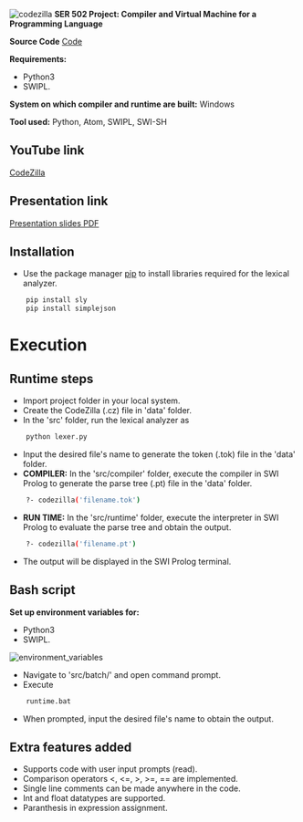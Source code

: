 ![codezilla](codezilla.png)
**SER 502 Project: Compiler and Virtual Machine for a Programming Language**

**Source Code**
[Code](https://raw.githubusercontent.com/san1197/CodeZilla/master/data/addtwonumbers.cz)

**Requirements:**
- Python3
- SWIPL.

**System on which compiler and runtime are built:** Windows

**Tool used:** Python, Atom, SWIPL, SWI-SH

## YouTube link
[CodeZilla](https://www.youtube.com/watch?v=pqQUxUurmqc&t=470s)

## Presentation link
[Presentation slides PDF](/doc/Presentation.pdf)

## Installation
- Use the package manager [pip](https://pip.pypa.io/en/stable/) to install libraries required for the lexical analyzer.
```bash
    pip install sly
    pip install simplejson
```

# Execution
## Runtime steps
- Import project folder in your local system.
- Create the CodeZilla (.cz) file in 'data' folder.
- In the 'src' folder, run the lexical analyzer as
```bash
    python lexer.py
```
- Input the desired file's name to generate the token (.tok) file in the 'data' folder.
- **COMPILER:** In the 'src/compiler' folder, execute the compiler in SWI Prolog to generate the parse tree (.pt) file in the 'data' folder.
```bash
    ?- codezilla('filename.tok')
```
- **RUN TIME:** In the 'src/runtime' folder, execute the interpreter in SWI Prolog to evaluate the parse tree and obtain the output.
```bash
    ?- codezilla('filename.pt')
```
- The output will be displayed in the SWI Prolog terminal.


## Bash script
**Set up environment variables for:**
- Python3
- SWIPL.


![environment_variables](environment_variables.PNG)

- Navigate to 'src/batch/' and open command prompt.
- Execute
```bash
    runtime.bat
```
- When prompted, input the desired file's name to obtain the output.

## Extra features added
- Supports code with user input prompts (read).
- Comparison operators <, <=, >, >=, == are implemented.
- Single line comments can be made anywhere in the code.
- Int and float datatypes are supported.
- Paranthesis in expression assignment.
